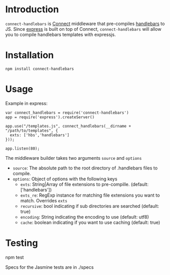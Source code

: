 # Introduction

`connect-handlebars` is [Connect](http://www.senchalabs.org/connect/)
middleware that pre-compiles [handlebars](http://handlebarsjs.com/) to JS.
 Since [express](http://expressjs.com) is built on top of Connect,
`connect-handlebars` will allow you to compile handlebars templates with expressjs.

# Installation

    npm install connect-handlebars

# Usage

Example in express:

    var connect_handlebars = require('connect-handlebars')
    app = require('express').createServer()

    app.use("/templates.js", connect_handlebars(__dirname + "/path/to/templates", {
      exts: ['hbs','handlebars']
    }));

    app.listen(80);

The middleware builder takes two arguments `source` and `options`

* `source`: The absolute path to the root directory of .handlebars files to compile.
* `options`: Object of options with the following keys
  * `exts`: String|Array of file extensions to pre-compille. (default: ['handlebars'])
  * `exts_re`: RegExp instance for matching file extensions you want to match. Overrides `exts`
  * `recursive`: bool indicating if sub directories are searched (default: true)
  * `encoding`: String indicating the encoding to use (default: utf8)
  * `cache`: boolean indicating if you want to use caching (default: true)

# Testing

  npm test

Specs for the Jasmine tests are in ./specs
